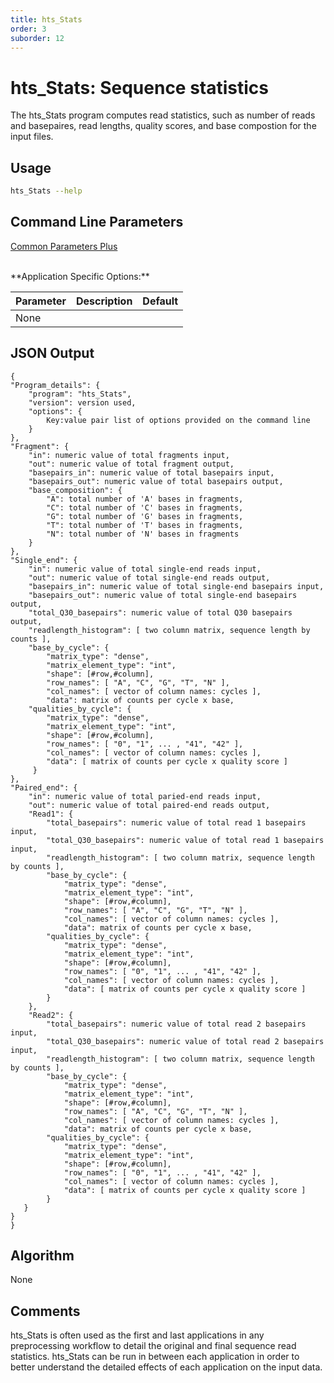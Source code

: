 ```yaml
---
title: hts_Stats
order: 3
suborder: 12
---
```


# hts_Stats: Sequence statistics

The hts_Stats program computes read statistics, such as number of reads and
basepaires, read lengths, quality scores, and base compostion for the input files.

## Usage

```bash
hts_Stats --help
```

## Command Line Parameters

[Common Parameters Plus](common_parameters)

<br>
**Application Specific Options:**

| Parameter | Description | Default |
| :--- |  :--- | :--- |
| None |   |  |

## JSON Output

```
{
"Program_details": {
    "program": "hts_Stats",
    "version": version used,
    "options": {
        Key:value pair list of options provided on the command line
    }
},
"Fragment": {
    "in": numeric value of total fragments input,
    "out": numeric value of total fragment output,
    "basepairs_in": numeric value of total basepairs input,
    "basepairs_out": numeric value of total basepairs output,
    "base_composition": {
        "A": total number of 'A' bases in fragments,
        "C": total number of 'C' bases in fragments,
        "G": total number of 'G' bases in fragments,
        "T": total number of 'T' bases in fragments,
        "N": total number of 'N' bases in fragments
    }
},
"Single_end": {
    "in": numeric value of total single-end reads input,
    "out": numeric value of total single-end reads output,
    "basepairs_in": numeric value of total single-end basepairs input,
    "basepairs_out": numeric value of total single-end basepairs output,
    "total_Q30_basepairs": numeric value of total Q30 basepairs output,
    "readlength_histogram": [ two column matrix, sequence length by counts ],
    "base_by_cycle": {
        "matrix_type": "dense",
        "matrix_element_type": "int",
        "shape": [#row,#column],
        "row_names": [ "A", "C", "G", "T", "N" ],
        "col_names": [ vector of column names: cycles ],
        "data": matrix of counts per cycle x base,
    "qualities_by_cycle": {
        "matrix_type": "dense",
        "matrix_element_type": "int",
        "shape": [#row,#column],
        "row_names": [ "0", "1", ... , "41", "42" ],
        "col_names": [ vector of column names: cycles ],
        "data": [ matrix of counts per cycle x quality score ]
     }
},
"Paired_end": {
    "in": numeric value of total paried-end reads input,
    "out": numeric value of total paired-end reads output,
    "Read1": {
        "total_basepairs": numeric value of total read 1 basepairs input,
        "total_Q30_basepairs": numeric value of total read 1 basepairs input,
        "readlength_histogram": [ two column matrix, sequence length by counts ],
        "base_by_cycle": {
            "matrix_type": "dense",
            "matrix_element_type": "int",
            "shape": [#row,#column],
            "row_names": [ "A", "C", "G", "T", "N" ],
            "col_names": [ vector of column names: cycles ],
            "data": matrix of counts per cycle x base,
        "qualities_by_cycle": {
            "matrix_type": "dense",
            "matrix_element_type": "int",
            "shape": [#row,#column],
            "row_names": [ "0", "1", ... , "41", "42" ],
            "col_names": [ vector of column names: cycles ],
            "data": [ matrix of counts per cycle x quality score ]
        }
    },
    "Read2": {
        "total_basepairs": numeric value of total read 2 basepairs input,
        "total_Q30_basepairs": numeric value of total read 2 basepairs input,
        "readlength_histogram": [ two column matrix, sequence length by counts ],
        "base_by_cycle": {
            "matrix_type": "dense",
            "matrix_element_type": "int",
            "shape": [#row,#column],
            "row_names": [ "A", "C", "G", "T", "N" ],
            "col_names": [ vector of column names: cycles ],
            "data": matrix of counts per cycle x base,
        "qualities_by_cycle": {
            "matrix_type": "dense",
            "matrix_element_type": "int",
            "shape": [#row,#column],
            "row_names": [ "0", "1", ... , "41", "42" ],
            "col_names": [ vector of column names: cycles ],
            "data": [ matrix of counts per cycle x quality score ]
        }
   }
}
}
```

## Algorithm

None

## Comments

hts_Stats is often used as the first and last applications in any preprocessing
workflow to detail the original and final sequence read statistics. hts_Stats can
be run in between each application in order to better understand the detailed effects
of each application on the input data.

